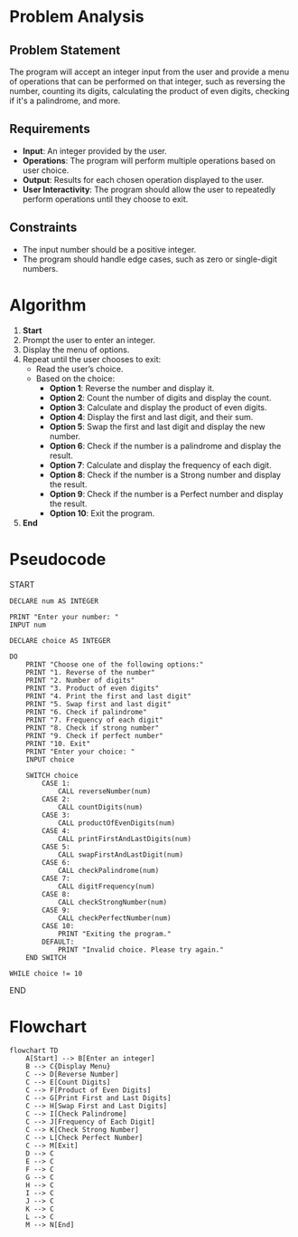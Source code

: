# Problem Analysis

## Problem Statement
The program will accept an integer input from the user and provide a menu of operations that can be performed on that integer, such as reversing the number, counting its digits, calculating the product of even digits, checking if it's a palindrome, and more.

## Requirements
- **Input**: An integer provided by the user.
- **Operations**: The program will perform multiple operations based on user choice.
- **Output**: Results for each chosen operation displayed to the user.
- **User Interactivity**: The program should allow the user to repeatedly perform operations until they choose to exit.

## Constraints
- The input number should be a positive integer.
- The program should handle edge cases, such as zero or single-digit numbers.

# Algorithm
1. **Start**
2. Prompt the user to enter an integer.
3. Display the menu of options.
4. Repeat until the user chooses to exit:
   - Read the user’s choice.
   - Based on the choice:
     - **Option 1**: Reverse the number and display it.
     - **Option 2**: Count the number of digits and display the count.
     - **Option 3**: Calculate and display the product of even digits.
     - **Option 4**: Display the first and last digit, and their sum.
     - **Option 5**: Swap the first and last digit and display the new number.
     - **Option 6**: Check if the number is a palindrome and display the result.
     - **Option 7**: Calculate and display the frequency of each digit.
     - **Option 8**: Check if the number is a Strong number and display the result.
     - **Option 9**: Check if the number is a Perfect number and display the result.
     - **Option 10**: Exit the program.
5. **End**

# Pseudocode

START

    DECLARE num AS INTEGER
    
    PRINT "Enter your number: "
    INPUT num

    DECLARE choice AS INTEGER

    DO
        PRINT "Choose one of the following options:"
        PRINT "1. Reverse of the number"
        PRINT "2. Number of digits"
        PRINT "3. Product of even digits"
        PRINT "4. Print the first and last digit"
        PRINT "5. Swap first and last digit"
        PRINT "6. Check if palindrome"
        PRINT "7. Frequency of each digit"
        PRINT "8. Check if strong number"
        PRINT "9. Check if perfect number"
        PRINT "10. Exit"
        PRINT "Enter your choice: "
        INPUT choice

        SWITCH choice
            CASE 1:
                CALL reverseNumber(num)
            CASE 2:
                CALL countDigits(num)
            CASE 3:
                CALL productOfEvenDigits(num)
            CASE 4:
                CALL printFirstAndLastDigits(num)
            CASE 5:
                CALL swapFirstAndLastDigit(num)
            CASE 6:
                CALL checkPalindrome(num)
            CASE 7:
                CALL digitFrequency(num)
            CASE 8:
                CALL checkStrongNumber(num)
            CASE 9:
                CALL checkPerfectNumber(num)
            CASE 10:
                PRINT "Exiting the program."
            DEFAULT:
                PRINT "Invalid choice. Please try again."
        END SWITCH

    WHILE choice != 10
END

# Flowchart

```mermaid
flowchart TD
    A[Start] --> B[Enter an integer]
    B --> C{Display Menu}
    C --> D[Reverse Number]
    C --> E[Count Digits]
    C --> F[Product of Even Digits]
    C --> G[Print First and Last Digits]
    C --> H[Swap First and Last Digits]
    C --> I[Check Palindrome]
    C --> J[Frequency of Each Digit]
    C --> K[Check Strong Number]
    C --> L[Check Perfect Number]
    C --> M[Exit]
    D --> C
    E --> C
    F --> C
    G --> C
    H --> C
    I --> C
    J --> C
    K --> C
    L --> C
    M --> N[End]


